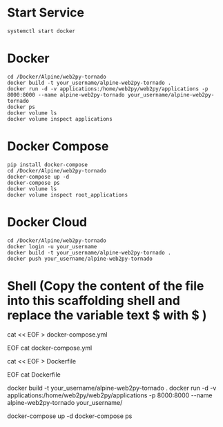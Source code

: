 # Start Service
	systemctl start docker

# Docker
	cd /Docker/Alpine/web2py-tornado
	docker build -t your_username/alpine-web2py-tornado .
	docker run -d -v applications:/home/web2py/web2py/applications -p 8000:8000 --name alpine-web2py-tornado your_username/alpine-web2py-tornado
	docker ps 
	docker volume ls
	docker volume inspect applications

# Docker Compose
	pip install docker-compose
	cd /Docker/Alpine/web2py-tornado
	docker-compose up -d
	docker-compose ps
	docker volume ls
	docker volume inspect root_applications

# Docker Cloud
	cd /Docker/Alpine/web2py-tornado
	docker login -u your_username
	docker build -t your_username/alpine-web2py-tornado .
	docker push your_username/alpine-web2py-tornado

# Shell (Copy the content of the file into this scaffolding shell and replace the variable text $ with \$ )
cat << EOF > docker-compose.yml

EOF
cat docker-compose.yml

cat << EOF > Dockerfile

EOF
cat Dockerfile

docker build -t your_username/alpine-web2py-tornado .
docker run -d -v applications:/home/web2py/web2py/applications -p 8000:8000 --name alpine-web2py-tornado your_username/

docker-compose up -d
docker-compose ps
